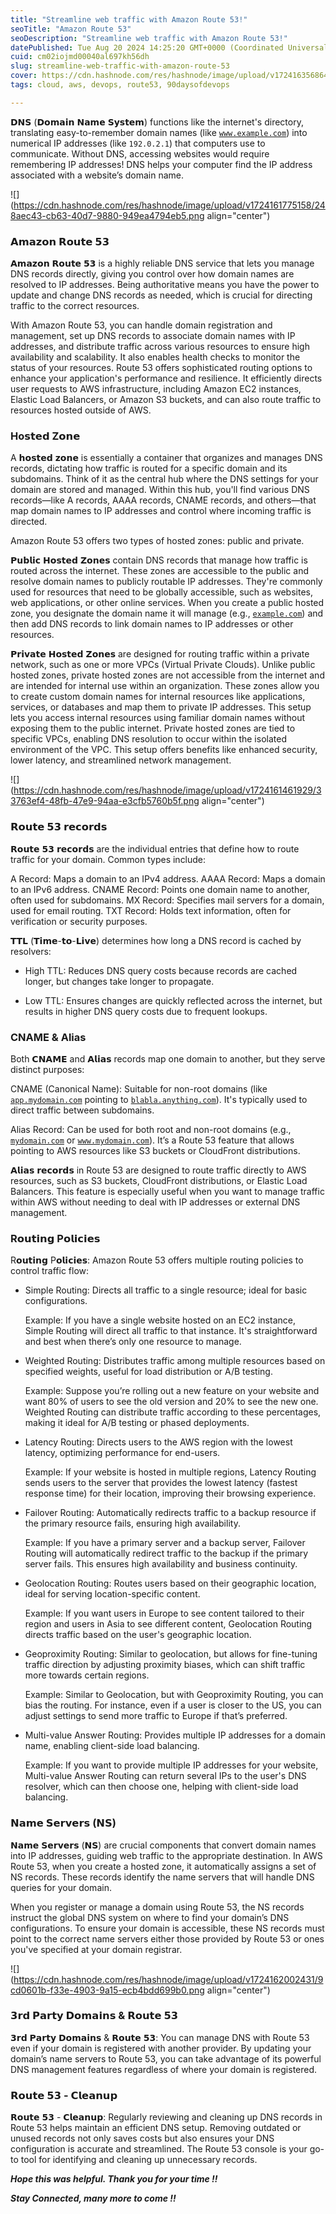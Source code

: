 ```yaml
---
title: "Streamline web traffic with Amazon Route 53!"
seoTitle: "Amazon Route 53"
seoDescription: "Streamline web traffic with Amazon Route 53!"
datePublished: Tue Aug 20 2024 14:25:20 GMT+0000 (Coordinated Universal Time)
cuid: cm02iojmd00040al697kh56dh
slug: streamline-web-traffic-with-amazon-route-53
cover: https://cdn.hashnode.com/res/hashnode/image/upload/v1724163568647/17588ec5-cdf0-487b-a029-789d9ac44b6d.png
tags: cloud, aws, devops, route53, 90daysofdevops

---
```


𝗗𝗡𝗦 (𝗗𝗼𝗺𝗮𝗶𝗻 𝗡𝗮𝗺𝗲 𝗦𝘆𝘀𝘁𝗲𝗺) functions like the internet's directory, translating easy-to-remember domain names (like [`www.example.com`](http://www.example.com)) into numerical IP addresses (like `192.0.2.1`) that computers use to communicate. Without DNS, accessing websites would require remembering IP addresses! DNS helps your computer find the IP address associated with a website’s domain name.

![](https://cdn.hashnode.com/res/hashnode/image/upload/v1724161775158/248aec43-cb63-40d7-9880-949ea4794eb5.png align="center")

### 𝗔𝗺𝗮𝘇𝗼𝗻 𝗥𝗼𝘂𝘁𝗲 𝟱𝟯

𝗔𝗺𝗮𝘇𝗼𝗻 𝗥𝗼𝘂𝘁𝗲 𝟱𝟯 is a highly reliable DNS service that lets you manage DNS records directly, giving you control over how domain names are resolved to IP addresses. Being authoritative means you have the power to update and change DNS records as needed, which is crucial for directing traffic to the correct resources.

With Amazon Route 53, you can handle domain registration and management, set up DNS records to associate domain names with IP addresses, and distribute traffic across various resources to ensure high availability and scalability. It also enables health checks to monitor the status of your resources. Route 53 offers sophisticated routing options to enhance your application's performance and resilience. It efficiently directs user requests to AWS infrastructure, including Amazon EC2 instances, Elastic Load Balancers, or Amazon S3 buckets, and can also route traffic to resources hosted outside of AWS.

### Ho𝘀𝘁𝗲𝗱 Z𝗼𝗻𝗲

A 𝗵𝗼𝘀𝘁𝗲𝗱 𝘇𝗼𝗻𝗲 is essentially a container that organizes and manages DNS records, dictating how traffic is routed for a specific domain and its subdomains. Think of it as the central hub where the DNS settings for your domain are stored and managed. Within this hub, you'll find various DNS records—like A records, AAAA records, CNAME records, and others—that map domain names to IP addresses and control where incoming traffic is directed.

Amazon Route 53 offers two types of hosted zones: public and private.

𝗣𝘂𝗯𝗹𝗶𝗰 𝗛𝗼𝘀𝘁𝗲𝗱 𝗭𝗼𝗻𝗲𝘀 contain DNS records that manage how traffic is routed across the internet. These zones are accessible to the public and resolve domain names to publicly routable IP addresses. They're commonly used for resources that need to be globally accessible, such as websites, web applications, or other online services. When you create a public hosted zone, you designate the domain name it will manage (e.g., [`example.com`](http://example.com)) and then add DNS records to link domain names to IP addresses or other resources.

𝗣𝗿𝗶𝘃𝗮𝘁𝗲 𝗛𝗼𝘀𝘁𝗲𝗱 𝗭𝗼𝗻𝗲𝘀 are designed for routing traffic within a private network, such as one or more VPCs (Virtual Private Clouds). Unlike public hosted zones, private hosted zones are not accessible from the internet and are intended for internal use within an organization. These zones allow you to create custom domain names for internal resources like applications, services, or databases and map them to private IP addresses. This setup lets you access internal resources using familiar domain names without exposing them to the public internet. Private hosted zones are tied to specific VPCs, enabling DNS resolution to occur within the isolated environment of the VPC. This setup offers benefits like enhanced security, lower latency, and streamlined network management.

![](https://cdn.hashnode.com/res/hashnode/image/upload/v1724161461929/33763ef4-48fb-47e9-94aa-e3cfb5760b5f.png align="center")

### 𝗥𝗼𝘂𝘁𝗲 𝟱𝟯 𝗿𝗲𝗰𝗼𝗿𝗱𝘀

𝗥𝗼𝘂𝘁𝗲 𝟱𝟯 𝗿𝗲𝗰𝗼𝗿𝗱𝘀 are the individual entries that define how to route traffic for your domain. Common types include:

A Record: Maps a domain to an IPv4 address. AAAA Record: Maps a domain to an IPv6 address. CNAME Record: Points one domain name to another, often used for subdomains. MX Record: Specifies mail servers for a domain, used for email routing. TXT Record: Holds text information, often for verification or security purposes.

𝗧𝗧𝗟 (𝗧𝗶𝗺𝗲-𝘁𝗼-𝗟𝗶𝘃𝗲) determines how long a DNS record is cached by resolvers:

* High TTL: Reduces DNS query costs because records are cached longer, but changes take longer to propagate.
    
* Low TTL: Ensures changes are quickly reflected across the internet, but results in higher DNS query costs due to frequent lookups.
    

### CNAME & Alias

Both 𝗖𝗡𝗔𝗠𝗘 and 𝗔𝗹𝗶𝗮𝘀 records map one domain to another, but they serve distinct purposes:

CNAME (Canonical Name): Suitable for non-root domains (like [`app.mydomain.com`](http://app.mydomain.com) pointing to [`blabla.anything.com`](http://blabla.anything.com)). It's typically used to direct traffic between subdomains.

Alias Record: Can be used for both root and non-root domains (e.g., [`mydomain.com`](http://mydomain.com) or [`www.mydomain.com`](http://www.mydomain.com)). It’s a Route 53 feature that allows pointing to AWS resources like S3 buckets or CloudFront distributions.

𝗔𝗹𝗶𝗮𝘀 𝗿𝗲𝗰𝗼𝗿𝗱𝘀 in Route 53 are designed to route traffic directly to AWS resources, such as S3 buckets, CloudFront distributions, or Elastic Load Balancers. This feature is especially useful when you want to manage traffic within AWS without needing to deal with IP addresses or external DNS management.

### R𝗼𝘂𝘁𝗶𝗻𝗴 P𝗼𝗹𝗶𝗰𝗶𝗲𝘀

R𝗼𝘂𝘁𝗶𝗻𝗴 P𝗼𝗹𝗶𝗰𝗶𝗲𝘀: Amazon Route 53 offers multiple routing policies to control traffic flow:

* Simple Routing: Directs all traffic to a single resource; ideal for basic configurations.
    
    Example: If you have a single website hosted on an EC2 instance, Simple Routing will direct all traffic to that instance. It's straightforward and best when there’s only one resource to manage.
    
* Weighted Routing: Distributes traffic among multiple resources based on specified weights, useful for load distribution or A/B testing.
    
    Example: Suppose you’re rolling out a new feature on your website and want 80% of users to see the old version and 20% to see the new one. Weighted Routing can distribute traffic according to these percentages, making it ideal for A/B testing or phased deployments.
    
* Latency Routing: Directs users to the AWS region with the lowest latency, optimizing performance for end-users.
    
    Example: If your website is hosted in multiple regions, Latency Routing sends users to the server that provides the lowest latency (fastest response time) for their location, improving their browsing experience.
    
* Failover Routing: Automatically redirects traffic to a backup resource if the primary resource fails, ensuring high availability.
    
    Example: If you have a primary server and a backup server, Failover Routing will automatically redirect traffic to the backup if the primary server fails. This ensures high availability and business continuity.
    
* Geolocation Routing: Routes users based on their geographic location, ideal for serving location-specific content.
    
    Example: If you want users in Europe to see content tailored to their region and users in Asia to see different content, Geolocation Routing directs traffic based on the user's geographic location.
    
* Geoproximity Routing: Similar to geolocation, but allows for fine-tuning traffic direction by adjusting proximity biases, which can shift traffic more towards certain regions.
    
    Example: Similar to Geolocation, but with Geoproximity Routing, you can bias the routing. For instance, even if a user is closer to the US, you can adjust settings to send more traffic to Europe if that’s preferred.
    
* Multi-value Answer Routing: Provides multiple IP addresses for a domain name, enabling client-side load balancing.
    
    Example: If you want to provide multiple IP addresses for your website, Multi-value Answer Routing can return several IPs to the user's DNS resolver, which can then choose one, helping with client-side load balancing.
    

### 𝗡𝗮𝗺𝗲 𝗦𝗲𝗿𝘃𝗲𝗿𝘀 (𝗡𝗦)

𝗡𝗮𝗺𝗲 𝗦𝗲𝗿𝘃𝗲𝗿𝘀 (𝗡𝗦) are crucial components that convert domain names into IP addresses, guiding web traffic to the appropriate destination. In AWS Route 53, when you create a hosted zone, it automatically assigns a set of NS records. These records identify the name servers that will handle DNS queries for your domain.

When you register or manage a domain using Route 53, the NS records instruct the global DNS system on where to find your domain’s DNS configurations. To ensure your domain is accessible, these NS records must point to the correct name servers either those provided by Route 53 or ones you've specified at your domain registrar.

![](https://cdn.hashnode.com/res/hashnode/image/upload/v1724162002431/9cd0601b-f33e-4903-9a15-ecb4bdd699b0.png align="center")

### 𝟯𝗿𝗱 𝗣𝗮𝗿𝘁𝘆 𝗗𝗼𝗺𝗮𝗶𝗻𝘀 & 𝗥𝗼𝘂𝘁𝗲 𝟱𝟯

𝟯𝗿𝗱 𝗣𝗮𝗿𝘁𝘆 𝗗𝗼𝗺𝗮𝗶𝗻𝘀 & 𝗥𝗼𝘂𝘁𝗲 𝟱𝟯: You can manage DNS with Route 53 even if your domain is registered with another provider. By updating your domain’s name servers to Route 53, you can take advantage of its powerful DNS management features regardless of where your domain is registered.

### 𝗥𝗼𝘂𝘁𝗲 𝟱𝟯 - 𝗖𝗹𝗲𝗮𝗻𝘂𝗽

𝗥𝗼𝘂𝘁𝗲 𝟱𝟯 - 𝗖𝗹𝗲𝗮𝗻𝘂𝗽: Regularly reviewing and cleaning up DNS records in Route 53 helps maintain an efficient DNS setup. Removing outdated or unused records not only saves costs but also ensures your DNS configuration is accurate and streamlined. The Route 53 console is your go-to tool for identifying and cleaning up unnecessary records.

***Hope this was helpful. Thank you for your time !!***

***Stay Connected, many more to come !!***
